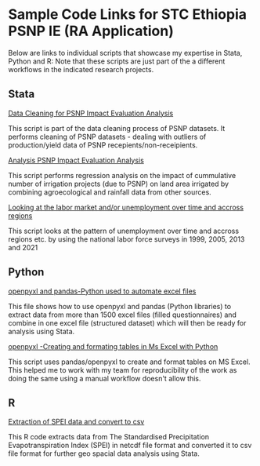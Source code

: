 # Sample Code Links for STC Ethiopia PSNP IE (RA Application)
Below are links to individual scripts that showcase my expertise in Stata, Python and R:
Note that these scripts are just part of the a different workflows in the indicated research projects.


## Stata
[Data Cleaning for PSNP Impact Evaluation Analysis](https://github.com/gabegaz/code-sample/blob/main/Sample%201%20-%20psnp%20data%20cleaning-dealing%20with%20outliers.do)

This script is part of the data cleaning process of PSNP datasets. It performs cleaning of PSNP datasets - dealing with outliers of production/yield data of PSNP recepients/non-receipients.



[Analysis PSNP Impact Evaluation Analysis](https://github.com/gabegaz/code-sample/blob/main/Sample%202%20-%20reg_model_number_proj_on_irrigated_land.do)

This script performs regression analysis on the impact of cummulative number of irrigation projects (due to PSNP) on land area irrigated by combining agroecological and rainfall data from other sources.


[Looking at the labor market and/or unemployment over time and accross regions](https://github.com/gabegaz/code-sample/blob/main/Sample%203%20-%20Unemployment%20(NLFS)%20Graphs.do)

This script looks at the pattern of unemployment over time and accross regions etc. by using the national labor force surveys in 1999, 2005, 2013 and 2021



## Python
[openpyxl  and pandas-Python used to automate excel files](https://github.com/gabegaz/code-sample/blob/main/Sample%204%20-%20extracting_from_excel.py)

This file shows how to use openpyxl and pandas (Python libraries) to extract data from more than 1500 excel files (filled questionnaires) and combine in one excel file (structured dataset) which will then be ready for analysis using Stata.


[openpyxl -Creating and formating tables in Ms Excel with Python](https://github.com/gabegaz/code-sample/blob/main/Sample%205%20-%20analysis_poultry.py)

This script uses pandas/openpyxl to create and format tables on MS Excel. This helped me to work with my team for reproducibility of the work as doing the same using a manual workflow doesn't allow this.


## R
[Extraction of SPEI data and convert to csv](https://github.com/gabegaz/code-sample/blob/main/Sample%206%20-%20spei_dta_extraction.R)

This R code extracts data from The Standardised Precipitation Evapotranspiration Index (SPEI) in netcdf file format and converted it to csv file format for further geo spacial data analysis using Stata.